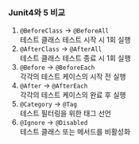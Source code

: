 ### Junit4와 5 비교

1. `@BeforeClass` -> `@BeforeAll`  
  테스트 클래스 테스트 시작 시 1회 실행
1. `@AfterClass` -> `@AfterAll`  
  테스트 클래스 테스트 종료 시 1회 실행
1. `@Before` -> `@BeforeEach`  
  각각의 테스트 케이스의 시작 전 실행
1. `@After` -> `@AfterEach`  
  각각의 테스트 케이스의 완료 후 실행
1. `@Category` -> `@Tag`  
  테스트 필터링을 위한 태그 선언
1. `@Ignore` -> `@Disabled`  
  테스트 클래스 또는 메서드를 비활성화
